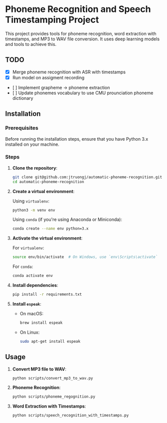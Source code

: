 # Phoneme Recognition and Speech Timestamping Project

This project provides tools for phoneme recognition, word extraction with timestamps, and MP3 to WAV file conversion. It uses deep learning models and tools to achieve this.

## TODO
- [x] Merge phoneme recognition with ASR with timestamps
- [x] Run model on assigment recording
- [ ] Implement grapheme -> phoneme extraction
- [ ] Update phonemes vocabulary to use CMU prounciation phoneme dictionary


## Installation

### Prerequisites

Before running the installation steps, ensure that you have Python 3.x installed on your machine.

### Steps

1. **Clone the repository**:
   
   ```bash
   git clone git@github.com:jtruongj/automatic-phoneme-recognition.git
   cd automatic-phoneme-recognition
   ```

2. **Create a virtual environment**:
   
   Using `virtualenv`:
   
   ```bash
   python3 -m venv env
   ```

   Using `conda` (if you're using Anaconda or Miniconda):
   
   ```bash
   conda create --name env python=3.x
   ```

3. **Activate the virtual environment**:

   For `virtualenv`:
   
   ```bash
   source env/bin/activate  # On Windows, use `env\Scripts\activate`
   ```

   For `conda`:

   ```bash
   conda activate env
   ```

4. **Install dependencies**:

   ```bash
   pip install -r requirements.txt
   ```

5. **Install `espeak`**:

   - On macOS:
     
     ```bash
     brew install espeak
     ```

   - On Linux:

     ```bash
     sudo apt-get install espeak
     ```

## Usage
1. **Convert MP3 file to WAV**:

   ```bash
   python scripts/convert_mp3_to_wav.py
   ```

2. **Phoneme Recognition**:

   ```bash
   python scripts/phoneme_regognition.py
   ```

3. **Word Extraction with Timestamps**:

   ```bash
   python scripts/speech_recognition_with_timestamps.py
   ```

